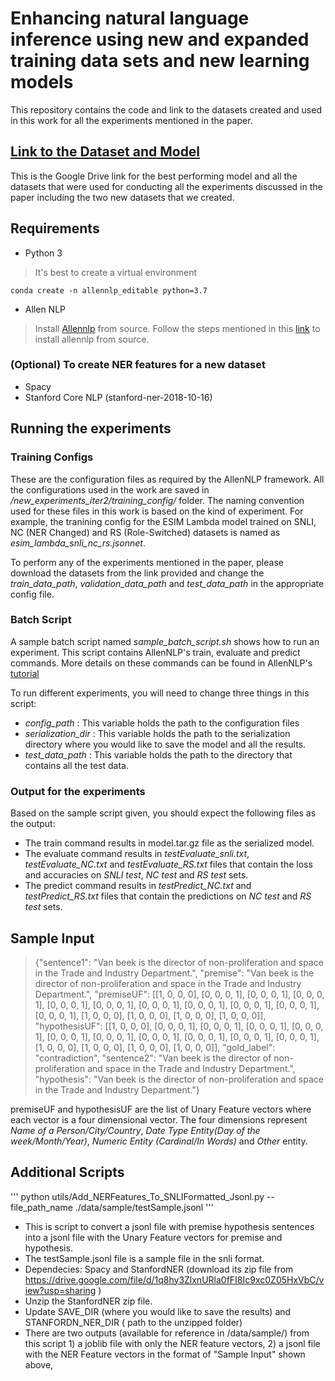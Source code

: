 # Enhancing natural language inference using new and expanded training data sets and new learning models

This repository contains the code and link to the datasets created and used in this work for all the experiments mentioned in the paper. 

## [Link to the Dataset and Model](https://drive.google.com/drive/folders/16gVgY_69luIv5JTvBbWKbGpKpr6uZjkA?usp=sharing)

This is the Google Drive link for the best performing model and all the datasets that were used for conducting all the experiments discussed in the paper including the two new datasets that we created.

## Requirements

- Python 3
> It's best to create a virtual environment
```
conda create -n allennlp_editable python=3.7
```

- Allen NLP 
> Install [Allennlp](https://github.com/allenai/allennlp#installing-from-source) from source. Follow the steps mentioned in this [link](https://github.com/allenai/allennlp#installing-from-source) to install allennlp from source. 

### (Optional) To create NER features for a new dataset
- Spacy
- Stanford Core NLP (stanford-ner-2018-10-16)

## Running the experiments

### Training Configs

These are the configuration files as required by the AllenNLP framework. All the configurations used in the work are saved in */new_experiments_iter2/training_config/* folder. The naming convention used for these files in this work is based on the kind of experiment. For example, the tranining config for the ESIM Lambda model trained on SNLI, NC (NER Changed) and RS (Role-Switched) datasets is named as *esim_lambda_snli_nc_rs.jsonnet*.

To perform any of the experiments mentioned in the paper, please download the datasets from the link provided and change the *train_data_path*, *validation_data_path* and *test_data_path* in the appropriate config file.

### Batch Script 

A sample batch script named *sample_batch_script.sh* shows how to run an experiment. This script contains AllenNLP's train, evaluate and predict commands. More details on these commands can be found in AllenNLP's [tutorial](https://github.com/allenai/allennlp/blob/master/tutorials/getting_started/walk_through_allennlp/training_and_evaluating.md)

To run different experiments, you will need to change three things in this script:
- *config_path* : This variable holds the path to the configuration files
- *serialization_dir* : This variable holds the path to the serialization directory where you would like to save the model and all the results.
- *test_data_path* : This variable holds the path to the directory that contains all the test data.

### Output for the experiments

Based on the sample script given, you should expect the following files as the output:
- The train command results in model.tar.gz file as the serialized model.
- The evaluate command results in *testEvaluate_snli.txt*, *testEvaluate_NC.txt* and *testEvaluate_RS.txt* files that contain the loss and accuracies on *SNLI test*, *NC test* and *RS test* sets.
- The predict command results in *testPredict_NC.txt* and *testPredict_RS.txt* files that contain the predictions on *NC test* and *RS test* sets.

## Sample Input
> {"sentence1": "Van beek is the director of non-proliferation and space in the Trade and Industry Department.", "premise": "Van beek is the director of non-proliferation and space in the Trade and Industry Department.", "premiseUF": [[1, 0, 0, 0], [0, 0, 0, 1], [0, 0, 0, 1], [0, 0, 0, 1], [0, 0, 0, 1], [0, 0, 0, 1], [0, 0, 0, 1], [0, 0, 0, 1], [0, 0, 0, 1], [0, 0, 0, 1], [0, 0, 0, 1], [1, 0, 0, 0], [1, 0, 0, 0], [1, 0, 0, 0], [1, 0, 0, 0]], "hypothesisUF": [[1, 0, 0, 0], [0, 0, 0, 1], [0, 0, 0, 1], [0, 0, 0, 1], [0, 0, 0, 1], [0, 0, 0, 1], [0, 0, 0, 1], [0, 0, 0, 1], [0, 0, 0, 1], [0, 0, 0, 1], [0, 0, 0, 1], [1, 0, 0, 0], [1, 0, 0, 0], [1, 0, 0, 0], [1, 0, 0, 0]], "gold_label": "contradiction", "sentence2": "Van beek is the director of non-proliferation and space in the Trade and Industry Department.", "hypothesis": "Van beek is the director of non-proliferation and space in the Trade and Industry Department."}

premiseUF and hypothesisUF are the list of Unary Feature vectors where each vector is a four dimensional vector. The four dimensions represent *Name of a Person/City/Country*, *Date Type Entity(Day of the week/Month/Year)*, *Numeric Entity (Cardinal/In Words)* and *Other* entity. 

## Additional Scripts
'''
python utils/Add_NERFeatures_To_SNLIFormatted_Jsonl.py --file_path_name ./data/sample/testSample.jsonl
'''
- This is script to convert a jsonl file with premise hypothesis sentences into a jsonl file with the Unary Feature vectors for premise and hypothesis. 
- The testSample.jsonl file is a sample file in the snli format. 
- Dependecies: Spacy and StanfordNER (download its zip file from https://drive.google.com/file/d/1q8hy3ZlxnURla0fFI8Ic9xc0Z05HxVbC/view?usp=sharing )
- Unzip the StanfordNER zip file.
- Update SAVE_DIR (where you would like to save the results) and STANFORDN_NER_DIR ( path to the unzipped folder)
- There are two outputs (available for reference in /data/sample/) from this script 1) a joblib file with only the NER feature vectors, 2) a jsonl file with the NER Feature vectors in the format of "Sample Input" shown above,
 
